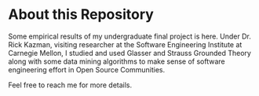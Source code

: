# About this Repository

Some empirical results of my undergraduate final project is here. Under Dr. Rick Kazman, visiting researcher at the Software Engineering
Institute at Carnegie Mellon, I studied and used Glasser and Strauss Grounded Theory along 
with some data mining algorithms to make sense of software engineering effort in Open Source Communities.  

Feel free to reach me for more details. 
